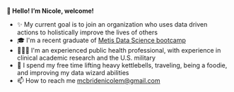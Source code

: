 <b>🌸 Hello! I’m Nicole, welcome!</b>
- ✨ My current goal is to join an organization who uses data driven actions to holistically improve the lives of others
- 🎓 I'm a recent graduate of [Metis Data Science bootcamp](https://www.thisismetis.com/bootcamps/online-data-science-bootcamp)
- 👩🏽‍💻 I'm an experienced public health professional, with experience in clinical academic research and the U.S. military
- 🗾 I spend my free time lifting heavy kettlebells, traveling, being a foodie, and improving my data wizard abilities
- 📫 How to reach me mcbridenicolem@gmail.com
